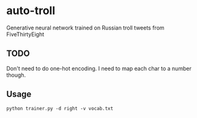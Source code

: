 # auto-troll
Generative neural network trained on Russian troll tweets from FiveThirtyEight

## TODO
Don't need to do one-hot encoding. I need to map each char to a number though.

## Usage
`python trainer.py -d right -v vocab.txt`
